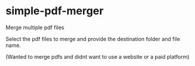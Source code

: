 # simple-pdf-merger
Merge multiple pdf files

Select the pdf files to merge and provide the destination folder and file name.

(Wanted to merge pdfs and didnt want to use a website or a paid platform)
